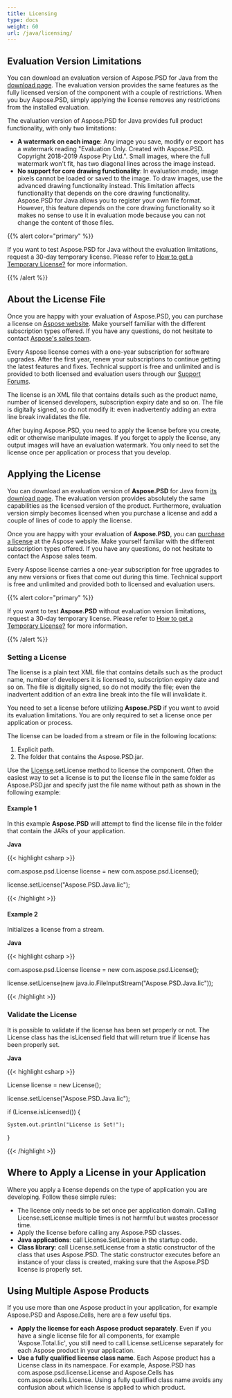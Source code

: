 ```yaml
---
title: Licensing
type: docs
weight: 60
url: /java/licensing/
---
```


## **Evaluation Version Limitations**
You can download an evaluation version of Aspose.PSD for Java from the [download page](http://maven.aspose.com/repository/simple/ext-release-local/com/aspose/aspose-psd/). The evaluation version provides the same features as the fully licensed version of the component with a couple of restrictions. When you buy Aspose.PSD, simply applying the license removes any restrictions from the installed evaluation.

The evaluation version of Aspose.PSD for Java provides full product functionality, with only two limitations:

- **A watermark on each image**: Any image you save, modify or export has a watermark reading "Evaluation Only. Created with Aspose.PSD. Copyright 2018-2019 Aspose Pty Ltd.". Small images, where the full watermark won't fit, has two diagonal lines across the image instead.
- **No support for core drawing functionality**: In evaluation mode, image pixels cannot be loaded or saved to the image. To draw images, use the advanced drawing functionality instead. This limitation affects functionality that depends on the core drawing functionality. Aspose.PSD for Java allows you to register your own file format. However, this feature depends on the core drawing functionality so it makes no sense to use it in evaluation mode because you can not change the content of those files.

{{% alert color="primary" %}} 

If you want to test Aspose.PSD for Java without the evaluation limitations, request a 30-day temporary license. Please refer to [How to get a Temporary License?](https://purchase.aspose.com/temporary-license) for more information.

{{% /alert %}} 
## **About the License File**
Once you are happy with your evaluation of Aspose.PSD, you can purchase a license on [Aspose website](https://purchase.aspose.com/default.aspx). Make yourself familiar with the different subscription types offered. If you have any questions, do not hesitate to contact [Aspose's sales team](https://company.aspose.com/contact).

Every Aspose license comes with a one-year subscription for software upgrades. After the first year, renew your subscriptions to continue getting the latest features and fixes. Technical support is free and unlimited and is provided to both licensed and evaluation users through our [Support Forums](https://forum.aspose.com/).

The license is an XML file that contains details such as the product name, number of licensed developers, subscription expiry date and so on. The file is digitally signed, so do not modify it: even inadvertently adding an extra line break invalidates the file.

After buying Aspose.PSD, you need to apply the license before you create, edit or otherwise manipulate images. If you forget to apply the license, any output images will have an evaluation watermark. 
You only need to set the license once per application or process that you develop.
## **Applying the License**
You can download an evaluation version of **Aspose.PSD** for Java from [its download page](http://maven.aspose.com/repository/simple/ext-release-local/com/aspose/aspose-psd/). The evaluation version provides absolutely the same capabilities as the licensed version of the product. Furthermore, evaluation version simply becomes licensed when you purchase a license and add a couple of lines of code to apply the license.

Once you are happy with your evaluation of **Aspose.PSD**, you can [purchase a license](http://www.aspose.com/Purchase/Components/Default.aspx) at the Aspose website. Make yourself familiar with the different subscription types offered. If you have any questions, do not hesitate to contact the Aspose sales team.

Every Aspose license carries a one-year subscription for free upgrades to any new versions or fixes that come out during this time. Technical support is free and unlimited and provided both to licensed and evaluation users.

{{% alert color="primary" %}} 

If you want to test **Aspose.PSD** without evaluation version limitations, request a 30-day temporary license. Please refer to [How to get a Temporary License?](http://www.aspose.com/corporate/how-to-get-temporary-license.aspx) for more information.

{{% /alert %}} 
### **Setting a License**
The license is a plain text XML file that contains details such as the product name, number of developers it is licensed to, subscription expiry date and so on. The file is digitally signed, so do not modify the file; even the inadvertent addition of an extra line break into the file will invalidate it.

You need to set a license before utilizing **Aspose.PSD** if you want to avoid its evaluation limitations. You are only required to set a license once per application or process.

The license can be loaded from a stream or file in the following locations:

1. Explicit path.
1. The folder that contains the Aspose.PSD.jar.

Use the [License](http://www.aspose.com/api/java/psd/com.aspose.psd/classes/License).setLicense method to license the component. Often the easiest way to set a license is to put the license file in the same folder as Aspose.PSD.jar and specify just the file name without path as shown in the following example:
#### **Example 1**
In this example **Aspose.PSD** will attempt to find the license file in the folder that contain the JARs of your application.

**Java**

{{< highlight csharp >}}

 com.aspose.psd.License license = new com.aspose.psd.License();

license.setLicense("Aspose.PSD.Java.lic");

{{< /highlight >}}
#### **Example 2**
Initializes a license from a stream.

**Java**

{{< highlight csharp >}}

 com.aspose.psd.License license = new com.aspose.psd.License();

license.setLicense(new java.io.FileInputStream("Aspose.PSD.Java.lic"));

{{< /highlight >}}
### **Validate the License**
It is possible to validate if the license has been set properly or not. The License class has the isLicensed field that will return true if license has been properly set.

**Java**

{{< highlight csharp >}}

 License license = new License();

license.setLicense("Aspose.PSD.Java.lic");

if (License.isLicensed()) {

    System.out.println("License is Set!");

}

{{< /highlight >}}
## **Where to Apply a License in your Application**
Where you apply a license depends on the type of application you are developing. Follow these simple rules:

- The license only needs to be set once per application domain. Calling License.setLicense multiple times is not harmful but wastes processor time.
- Apply the license before calling any Aspose.PSD classes.
- **Java applications**: call License.SetLicense in the startup code.
- **Class library**: call License.setLicense from a static constructor of the class that uses Aspose.PSD. The static constructor executes before an instance of your class is created, making sure that the Aspose.PSD license is properly set.
## **Using Multiple Aspose Products**
If you use more than one Aspose product in your application, for example Aspose.PSD and Aspose.Cells, here are a few useful tips.

- **Apply the license for each Aspose product separately**. Even if you have a single license file for all components, for example 'Aspose.Total.lic', you still need to call License.setLicense separately for each Aspose product in your application.
- **Use a fully qualified license class name**. Each Aspose product has a License class in its namespace. For example, Aspose.PSD has com.aspose.psd.license.License and Aspose.Cells has com.aspose.cells.License. Using a fully qualified class name avoids any confusion about which license is applied to which product.
